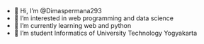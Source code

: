 - 👋 Hi, I’m @Dimaspermana293
- 👀 I’m interested in web programming and data science
- 🌱 I’m currently learning web and python
- 💞️ I’m student Informatics of University Technology Yogyakarta

<!---
Dimaspermana293/Dimaspermana293 is a ✨ special ✨ repository because its `README.md` (this file) appears on your GitHub profile.
You can click the Preview link to take a look at your changes.
--->
